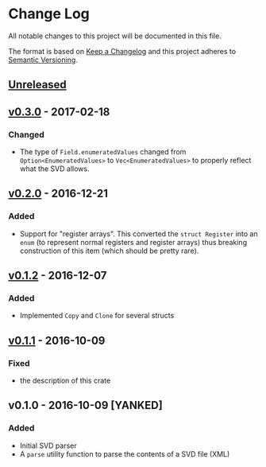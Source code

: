 # Change Log

All notable changes to this project will be documented in this file.

The format is based on [Keep a Changelog](http://keepachangelog.com/)
and this project adheres to [Semantic Versioning](http://semver.org/).

## [Unreleased]

## [v0.3.0] - 2017-02-18

### Changed

- The type of `Field.enumeratedValues` changed from `Option<EnumeratedValues>`
  to `Vec<EnumeratedValues>` to properly reflect what the SVD allows.

## [v0.2.0] - 2016-12-21

### Added

- Support for "register arrays". This converted the `struct Register` into an
  `enum` (to represent normal registers and register arrays) thus breaking
  construction of this item (which should be pretty rare).

## [v0.1.2] - 2016-12-07

### Added

- Implemented `Copy` and `Clone` for several structs

## [v0.1.1] - 2016-10-09

### Fixed

- the description of this crate

## v0.1.0 - 2016-10-09 [YANKED]

### Added

- Initial SVD parser
- A `parse` utility function to parse the contents of a SVD file (XML)

[Unreleased]: https://github.com/japaric/svd/compare/v0.3.0...HEAD
[v0.3.0]: https://github.com/japaric/svd/compare/v0.2.0...v0.3.0
[v0.2.0]: https://github.com/japaric/svd/compare/v0.1.2...v0.2.0
[v0.1.2]: https://github.com/japaric/svd/compare/v0.1.1...v0.1.2
[v0.1.1]: https://github.com/japaric/svd/compare/v0.1.0...v0.1.1
